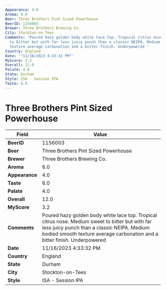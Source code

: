 ```yaml
---
Appearance: 4.0
Aroma: 6.0
Beer: Three Brothers Pint Sized Powerhouse
BeerID: 1156003
Brewer: Three Brothers Brewing Co.
City: Stockton-on-Tees
Comments: 'Poured hazy golden body white lace top. Tropical citrus nose. Medium sweet
  to bitter but with far less juicy punch than a classic NEIPA. Medium bodied smooth
  texture average carbonation and a bitter finish. Underpowered '
Country: England
Date: '"11/16/2023 4:33:32 PM"'
MyScore: 3.2
Overall: 12.0
Palate: 4.0
State: Durham
Style: ISA - Session IPA
Taste: 6.0
---
```


# Three Brothers Pint Sized Powerhouse

| Field         | Value |
|---------------|-------|
| **BeerID** | 1156003 |
| **Beer** | Three Brothers Pint Sized Powerhouse |
| **Brewer** | Three Brothers Brewing Co. |
| **Aroma** | 6.0 |
| **Appearance** | 4.0 |
| **Taste** | 6.0 |
| **Palate** | 4.0 |
| **Overall** | 12.0 |
| **MyScore** | 3.2 |
| **Comments** | Poured hazy golden body white lace top. Tropical citrus nose. Medium sweet to bitter but with far less juicy punch than a classic NEIPA. Medium bodied smooth texture average carbonation and a bitter finish. Underpowered  |
| **Date** | 11/16/2023 4:33:32 PM |
| **Country** | England |
| **State** | Durham |
| **City** | Stockton-on-Tees |
| **Style** | ISA - Session IPA |
